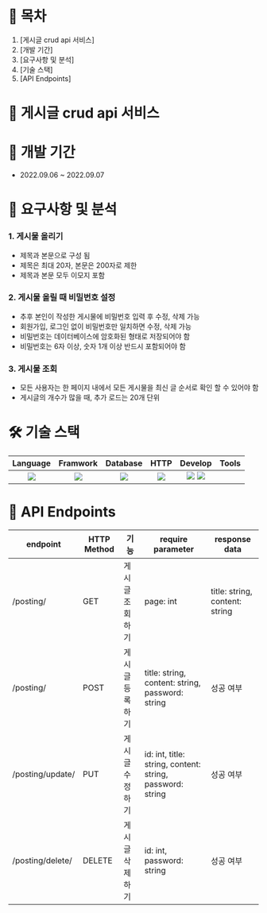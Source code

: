 # 📎 목차

1. [게시글 crud api 서비스]
2. [개발 기간]
3. [요구사항 및 분석]
4. [기술 스택]
5. [API Endpoints]


# 🚀 게시글 crud api 서비스

# 📆 개발 기간
- 2022.09.06 ~ 2022.09.07


# 📝 요구사항 및 분석
### 1. 게시물 올리기

-  제목과 본문으로 구성 됨
- 제목은 최대 20자, 본문은 200자로 제한
- 제목과 본문 모두 이모지 포함

### 2. 게시물 올릴 때 비밀번호 설정

- 추후 본인이 작성한 게시물에 비밀번호 입력 후 수정, 삭제 가능
- 회원가입, 로그인 없이 비밀번호만 일치하면 수정, 삭제 가능
- 비밀번호는 데이터베이스에 암호화된 형태로 저장되어야 함
- 비밀번호는 6자 이상, 숫자 1개 이상 반드시 포함되어야 함

### 3. 게시물 조회

- 모든 사용자는 한 페이지 내에서 모든 게시물을 최신 글 순서로 확인 할 수 있어야 함
- 게시글의 개수가 많을 때, 추가 로드는 20개 단위


# 🛠 기술 스택
Language | Framwork | Database | HTTP | Develop | Tools
| :----------------------------------------------------------------------------------------------------: | :----------------------------------------------------------------------------------------------------: | :--------------------------------------------------------------------------------------------------: | :----------------------------------------------------------------------------------------------------------: | :------------------------------------------------------------------------------------------------------: | :------------------------------------------------------------------------------------------------------: |
| <img src="https://img.shields.io/badge/python-3776AB?style=for-the-badge&logo=python&logoColor=white"> | <img src="https://img.shields.io/badge/django-092E20?style=for-the-badge&logo=django&logoColor=white"> | <img src="https://img.shields.io/badge/mysql-4479A1?style=for-the-badge&logo=mysql&logoColor=white"> | <img src="https://img.shields.io/badge/postman-FF6C37?style=for-the-badge&logo=postman&logoColor=white"> | <img src="https://img.shields.io/badge/discord-5865F2?style=for-the-badge&logo=discord&logoColor=white"> <img src="https://img.shields.io/badge/git-F05032?style=for-the-badge&logo=git&logoColor=white"> 

# 🎯 API Endpoints
| endpoint | HTTP Method | 기능   | require parameter                                                                                                   | response data |
|----------|-------------|------|---------------------------------------------------------------------------------------------------------------------|---------------|
| /posting/ | GET | 게시글 조회하기 | page: int | title: string, content: string |
| /posting/ | POST | 게시글 등록하기 | title: string, content: string, password: string | 성공 여부 |
| /posting/update/ | PUT | 게시글 수정하기 | id: int, title: string, content: string, password: string | 성공 여부 |
| /posting/delete/ | DELETE | 게시글 삭제하기 | id: int, password: string | 성공 여부 |




